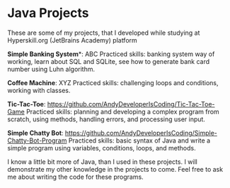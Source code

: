 # Java Projects
These are some of my projects, that I developed while studying at Hyperskill.org (JetBrains Academy) platform


**Simple Banking System***: ABC
Practiced skills: banking system way of working, learn about SQL and SQLite, see how to generate bank card number using Luhn algorithm.

**Coffee Machine**: XYZ
Practiced skills: challenging loops and conditions, working with classes.

**Tic-Tac-Toe**: https://github.com/AndyDeveloperIsCoding/Tic-Tac-Toe-Game
Practiced skills: planning and developing a complex program from scratch, using methods, handling errors, and processing user input.

**Simple Chatty Bot**: https://github.com/AndyDeveloperIsCoding/Simple-Chatty-Bot-Program
Practiced skills: basic syntax of Java and write a simple program using variables, conditions, loops, and methods.

I know a little bit more of Java, than I used in these projects. I will demonstrate my other knowledge in the projects to come.
Feel free to ask me about writing the code for these programs.
